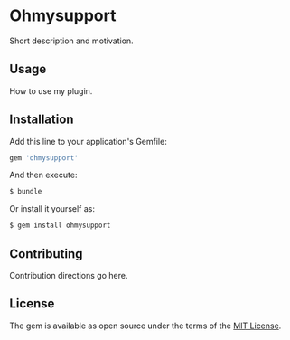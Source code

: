 # Ohmysupport
Short description and motivation.

## Usage
How to use my plugin.

## Installation
Add this line to your application's Gemfile:

```ruby
gem 'ohmysupport'
```

And then execute:
```bash
$ bundle
```

Or install it yourself as:
```bash
$ gem install ohmysupport
```

## Contributing
Contribution directions go here.

## License
The gem is available as open source under the terms of the [MIT License](https://opensource.org/licenses/MIT).
